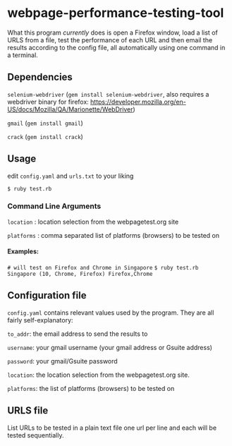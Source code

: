 # webpage-performance-testing-tool

What this program *currently* does is open a Firefox window, load a list of URLS from a file, test the performance of each URL and then email the results according to the config file, all automatically using one command in a terminal.

## Dependencies

`selenium-webdriver` (`gem install selenium-webdriver`, also requires a webdriver binary for firefox: https://developer.mozilla.org/en-US/docs/Mozilla/QA/Marionette/WebDriver)

`gmail` (`gem install gmail`)

`crack` (`gem install crack`)

## Usage

edit `config.yaml` and `urls.txt` to your liking

`$ ruby test.rb`

### Command Line Arguments

`location` : location selection from the webpagetest.org site

`platforms` : comma separated list of platforms (browsers) to be tested on

#### Examples:

`# will test on Firefox and Chrome in Singapore`
`$ ruby test.rb Singapore (10, Chrome, Firefox) Firefox,Chrome`

## Configuration file

`config.yaml` contains relevant values used by the program. They are all fairly self-explanatory:

`to_addr`: the email address to send the results to

`username`: your gmail username (your gmail address or Gsuite address)

`password`: your gmail/Gsuite password

`location`: the location selection from the webpagetest.org site.

`platforms`: the list of platforms (browsers) to be tested on

## URLS file

List URLs to be tested in a plain text file one url per line and each will be tested sequentially.
